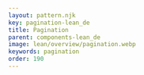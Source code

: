 ```yaml
---
layout: pattern.njk
key: pagination-lean_de
title: Pagination
parent: components-lean_de
image: lean/overview/pagination.webp
keywords: pagination
order: 190
---
```

